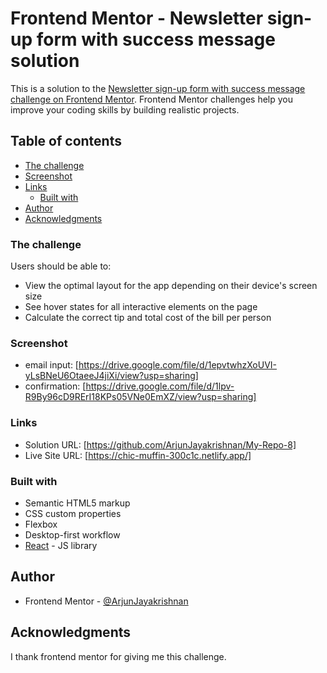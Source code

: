 # Frontend Mentor - Newsletter sign-up form with success message solution

This is a solution to the [Newsletter sign-up form with success message challenge on Frontend Mentor](https://www.frontendmentor.io/challenges/newsletter-signup-form-with-success-message-3FC1AZbNrv). Frontend Mentor challenges help you improve your coding skills by building realistic projects.

## Table of contents

- [The challenge](#the-challenge)
- [Screenshot](#screenshot)
- [Links](#links)
  - [Built with](#built-with)
- [Author](#author)
- [Acknowledgments](#acknowledgments)

### The challenge

Users should be able to:

- View the optimal layout for the app depending on their device's screen size
- See hover states for all interactive elements on the page
- Calculate the correct tip and total cost of the bill per person

### Screenshot

- email input: [https://drive.google.com/file/d/1epvtwhzXoUVI-yLsBNeU6OtaeeJ4jiXi/view?usp=sharing]
- confirmation: [https://drive.google.com/file/d/1lpv-R9By96cD9RErI18KPs05VNe0EmXZ/view?usp=sharing]

### Links

- Solution URL: [https://github.com/ArjunJayakrishnan/My-Repo-8]
- Live Site URL: [https://chic-muffin-300c1c.netlify.app/]

### Built with

- Semantic HTML5 markup
- CSS custom properties
- Flexbox
- Desktop-first workflow
- [React](https://reactjs.org/) - JS library

## Author

- Frontend Mentor - [@ArjunJayakrishnan](https://www.frontendmentor.io/profile/ArjunJayakrishnan)

## Acknowledgments

I thank frontend mentor for giving me this challenge.
